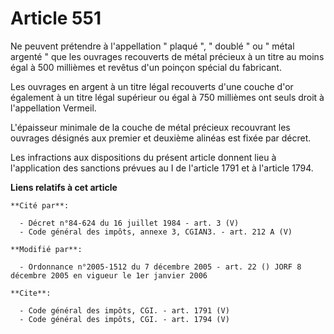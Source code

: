 # Article 551

Ne peuvent prétendre à l'appellation " plaqué ", " doublé " ou " métal argenté " que les ouvrages recouverts de métal
précieux à un titre au moins égal à 500 millièmes et revêtus d'un poinçon spécial du fabricant. 

Les ouvrages en argent à un titre légal recouverts d'une couche d'or également à un titre légal supérieur ou égal à 750
millièmes ont seuls droit à l'appellation Vermeil. 

L'épaisseur minimale de la couche de métal précieux recouvrant les ouvrages désignés aux premier et deuxième alinéas est
fixée par décret. 

Les infractions aux dispositions du présent article donnent lieu à l'application des sanctions prévues au I de l'article 1791
et à l'article 1794.

**Liens relatifs à cet article**

	**Cité par**:

	  - Décret n°84-624 du 16 juillet 1984 - art. 3 (V)
	  - Code général des impôts, annexe 3, CGIAN3. - art. 212 A (V)

	**Modifié par**:

	  - Ordonnance n°2005-1512 du 7 décembre 2005 - art. 22 () JORF 8 décembre 2005 en vigueur le 1er janvier 2006

	**Cite**:

	  - Code général des impôts, CGI. - art. 1791 (V)
	  - Code général des impôts, CGI. - art. 1794 (V)
